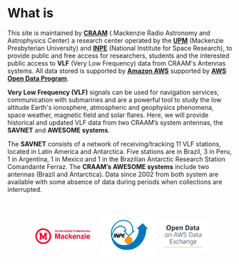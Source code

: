 # What is

This site is maintained by [**CRAAM**](https://www.mackenzie.br/centro-de-radio-astronomia-e-astrofisica-mackenzie) (
Mackenzie Radio Astronomy and Astrophysics Center)
a research center operated by the [**UPM**](https://www.mackenzie.br/) (Mackenzie Presbyterian University) and
[**INPE**](https://www.gov.br/inpe/pt-br) (National Institute for Space Research), to provide public and free access for
researchers, students and the interested public access
to **VLF** (Very Low Frequency) data from CRAAM's Antennas systems.
All data stored is supported by [**Amazon AWS**](https://aws.amazon.com) supported by [**AWS Open Data Program**](https://aws.amazon.com/pt/opendata/).

**Very Low Frequency (VLF)** signals can be used for navigation services, communication with submarines and are a
powerful tool to study the low altitude Earth's ionosphere,
atmospheric and geophysics phenomena, space weather, magnetic field and solar flares.
Here, we will provide historical and updated VLF data from two CRAAM’s system antennas, the **SAVNET** and  **AWESOME
systems**.

The **SAVNET** consists of a network of receiving/tracking 11 VLF stations, located in Latin America and Antarctica.
Five stations are in Brazil, 3 in Peru, 1 in Argentina, 1 in Mexico
and 1 in the Brazilian Antarctic Research Station Comandante Ferraz. The **CRAAM’s AWESOME systems** include two
antennas (Brazil and Antarctica).
Data since 2002 from both system are available with some absence of data during periods when collections are
interrupted.

<br>

<p align="center">
  <img src="https://github.com/Rogerio-mack/work/blob/main/images/logo_UPM.jpg?raw=true" width="30%" align="center" alt="Mackenzie logo"/>
  <img src="https://github.com/Rogerio-mack/work/blob/main/images/logo_INPE.png?raw=true" width="25%" align="center" alt="INPE logo"/>
  <img src="https://github.com/Rogerio-mack/work/blob/main/images/logo_AWS.png?raw=true" width="22%" align="center" alt="AWS Open Data logo"/>
</p>

